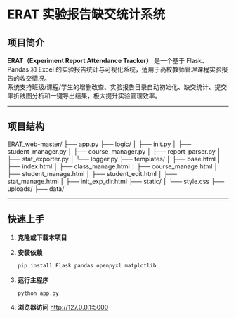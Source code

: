 # ERAT 实验报告缺交统计系统

## 项目简介

**ERAT（Experiment Report Attendance Tracker）** 是一个基于 Flask、Pandas 和 Excel 的实验报告统计与可视化系统，适用于高校教师管理课程实验报告的收交情况。  
系统支持班级/课程/学生的增删改查、实验报告目录自动初始化、缺交统计、提交率折线图分析和一键导出结果，极大提升实验管理效率。

---

## 项目结构

ERAT_web-master/
├── app.py
├── logic/
│ ├── init.py
│ ├── student_manager.py
│ ├── course_manager.py
│ ├── report_parser.py
│ ├── stat_exporter.py
│ └── logger.py
├── templates/
│ ├── base.html
│ ├── index.html
│ ├── class_manage.html
│ ├── course_manage.html
│ ├── student_manage.html
│ ├── student_edit.html
│ ├── stat_manage.html
│ ├── init_exp_dir.html
├── static/
│ └── style.css
├── uploads/
├── data/

---

## 快速上手

1. **克隆或下载本项目**
2. **安装依赖**

   ```bash
   pip install Flask pandas openpyxl matplotlib
3. **运行主程序**
   ```bash
   python app.py
4. **浏览器访问**
   http://127.0.0.1:5000
